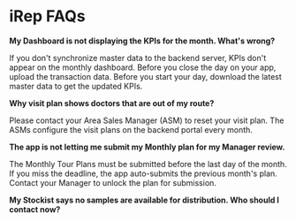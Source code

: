 # iRep FAQs 
**My Dashboard is not displaying the KPIs for the month. What's wrong?**

If you don't synchronize master data to the backend server, KPIs don't appear on the monthly dashboard. Before you close the day on your app, upload the transaction data. Before you start your day, download the latest master data to get the updated KPIs.

**Why visit plan shows doctors that are out of my route?**

Please contact your Area Sales Manager (ASM) to reset your visit plan. The ASMs configure the visit plans on the backend portal every month.

**The app is not letting me submit my Monthly plan for my Manager review.**

The Monthly Tour Plans must be submitted before the last day of the month. If you miss the deadline, the app auto-submits the previous month's plan. Contact your Manager to unlock the plan for submission.

**My Stockist says no samples are available for distribution. Who should I contact now?**
